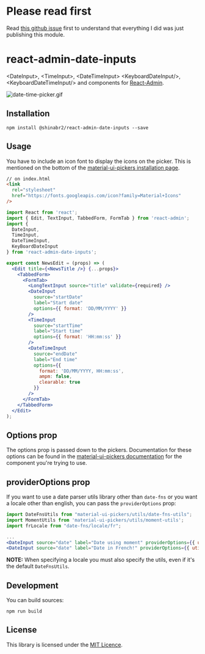# Please read first

Read [this github issue](https://github.com/vascofg/react-admin-date-inputs/issues/42) first to understand that everything I did was just publishing this module.

# react-admin-date-inputs

\<DateInput>, \<TimeInput>, \<DateTimeInput> \<KeyboardDateInput/>, \<KeyboardDateTimeInput/> and <KeyboardTimeInput/> components for [React-Admin](https://github.com/marmelab/react-admin).

![date-time-picker.gif](date-time-picker.gif)

## Installation

```
npm install @shinabr2/react-admin-date-inputs --save
```

## Usage

You have to include an icon font to display the icons on the picker. This is mentioned on the bottom of the [material-ui-pickers installation page](https://material-ui-pickers.firebaseapp.com/installation).

```html
// on index.html
<link
  rel="stylesheet"
  href="https://fonts.googleapis.com/icon?family=Material+Icons"
/>
```

```jsx
import React from 'react';
import { Edit, TextInput, TabbedForm, FormTab } from 'react-admin';
import {
  DateInput,
  TimeInput,
  DateTimeInput,
  KeyBoardDateInput
} from 'react-admin-date-inputs';

export const NewsEdit = (props) => (
  <Edit title={<NewsTitle />} {...props}>
    <TabbedForm>
      <FormTab>
        <LongTextInput source="title" validate={required} />
        <DateInput
          source="startDate"
          label="Start date"
          options={{ format: 'DD/MM/YYYY' }}
        />
        <TimeInput
          source="startTime"
          label="Start time"
          options={{ format: 'HH:mm:ss' }}
        />
        <DateTimeInput
          source="endDate"
          label="End time"
          options={{
            format: 'DD/MM/YYYY, HH:mm:ss',
            ampm: false,
            clearable: true
          }}
        />
      </FormTab>
    </TabbedForm>
  </Edit>
);
```

## Options prop

The options prop is passed down to the pickers. Documentation for these options can be found in the [material-ui-pickers documentation](https://material-ui-pickers.firebaseapp.com/demo/datepicker) for the component you're trying to use.

## providerOptions prop

If you want to use a date parser utils library other than `date-fns` or you want a locale other than english, you can pass the `providerOptions` prop:

```jsx
import DateFnsUtils from "material-ui-pickers/utils/date-fns-utils";
import MomentUtils from 'material-ui-pickers/utils/moment-utils';
import frLocale from "date-fns/locale/fr";

...
<DateInput source="date" label="Date using moment" providerOptions={{ utils: MomentUtils }} />
<DateInput source="date" label="Date in French!" providerOptions={{ utils: DateFnsUtils, locale: frLocale }} />
```

**NOTE:** When specifying a locale you must also specify the utils, even if it's the default `DateFnsUtils`.

## Development

You can build sources:

```
npm run build
```

## License

This library is licensed under the [MIT Licence](https://github.com/vascofg/react-admin-date-inputs/blob/master/LICENSE).
